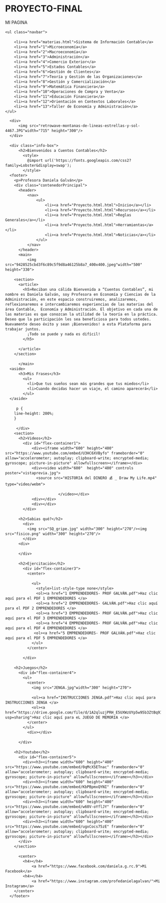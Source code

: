# PROYECTO-FINAL
MI PAGINA 
<!DOCTYPE html>
<html>
<head>
  <meta charset="UTF-8"/>
  <title>Mi primera página web</title>
  <link rel="stylesheet" type="text/CSS" href="estilo.css">
</head>
  <body>

<!-- Menú de navegación del sitio -->
    <ul class="navbar">

        <li><a href="materias.html">Sistema de Información Contable</a>
        <li><a href="1">Microeconomía</a>
        <li><a href="2">Macroeconomía</a>
        <li><a href="3">Administración</a>
        <li><a href="4">Comercio Exterior</a>
        <li><a href="5">Estados Contables</a>
        <li><a href="6">Gestión de Clientes</a>
        <li><a href="7">Teoría y Gestión de las Organizaciones</a>
        <li><a href="8">Gestión y Comercialización</a>
        <li><a href="9">Matemática Financiera</a>
        <li><a href="10">Operaciones de Compra y Venta</a>
        <li><a href="11">Educación Financiera</a>
        <li><a href="12">Orientación en Contextos Laborales</a>
        <li><a href="13">Taller de Economía y Administración</a>
    </ul>

<!-- Contenido principal -->
      <div>
          <img src="retrowave-montanas-de-lineas-estrellas-y-sol-4467.JPG"width="715" height="300"/>
      </div>

      <div class="info-box">
          <h2>Bienvenidos a Cuentos Contables</h2>
            <style>
              @import url('https://fonts.googleapis.com/css2?family=Lobster&display=swap');
            </style>
      <footer>
        <p>Profesora Daniela Galván</p>
        <div class="contenedorPrincipal">
          <header>
              <nav>
                  <ul>
                      <li><a href="Proyecto.html.html">Inicio</a></li>
                      <li><a href="Proyecto.html.html">Recursos</a></li>
                      <li><a href="Proyecto.html.html">Reglas Generales</a></li>
                      <li><a href="Proyecto.html.html">Herramientas</a></li>
                      <li><a href="Proyecto.html.html">Noticias</a></li>
                  </ul>
              </nav>
          </header>
          <main>
              <img src="9428525cbd3f6c89c5f9d8a46125b8a7_400x400.jpeg"width="500" height="330">
    
        <section>      
          <article>
            <h5>Reciban una cálida Bienvenida a “Cuentos Contables”, mi nombre es Daniela Galván, soy Profesora en Economía y Ciencias de la Administración, en este espacio construiremos, analizaremos, reflexionaremos e intercambiaremos experiencias de las materias del área Contable,  Economía y Administración. El objetivo en cada una de las materias es que conozcan la utilidad de la teoría en la práctica. Deseo que la participación les sea beneficiosa para todos ustedes. Nuevamente deseo éxito y sean ¡Bienvenidos! a esta Plataforma para trabajar juntos.
              ¡Todo se puede y nada es difícil!
            </h5>
     
          </article>      
        </section>
  
          </main>
      <aside>
          <h3>Mis Frases</h3>
            <ul>
              <li>Que tus sueños sean más grandes que tus miedos</li>
              <li>Cuando decidas hacer un viaje, el camino aparecerá</li>
            </ul>   
      </aside>
    
         p {
        line-height: 200%;
        }

         </div>
        <section>
          <h2>Videos</h2>
            <div id="flex-container1">
                <div><iframe width="600" height="400" src="https://www.youtube.com/embed/U3HC6XVByfo" frameborder="0" allow="accelerometer; autoplay; clipboard-write; encrypted-media; gyroscope; picture-in-picture" allowfullscreen></iframe></div>
                <div><video width="600"  height="400" controls poster="vistaprevia.jpg">
                  <source src="HISTORIA del DINERO 💰 _ Draw My Life.mp4" type="video/webm">
          
                            </video></div>
                <div></div>
                <div></div>
            </div>
  
          <h2>Sabias qué?</h2>
            <div> 
              <img src="SQ_gripe.jpg" width="300" height="270"/><img src="fisico.png" width="300" height="270"/>
            </div>
          <div>

          </div>
  
          <h2>Ejercitación</h2>
            <div id="flex-container3">
              <center>
             
                <ul>
                  <style>list-style-type none</style>
                  <ol><a href="1 EMPRENDEDORES- PROF GALVÁN.pdf">Haz clic aquí para el PDF 1 EMPRENDEDORES </a>
                  <ol><a href="2 EMPRENDEDORES- GALVÁN.pdf">Haz clic aquí para el PDF 2 EMPRENDEDORES </a>
                  <ol><a href="3 EMPRENDEDORES- PROF GALVÁN.pdf">Haz clic aquí para el PDF 3 EMPRENDEDORES </a>
                  <ol><a href="4 EMPRENDEDORES- PROF GALVÁN.pdf">Haz clic aquí para el PDF 4 EMPRENDEDORES </a>
                 <ol><a href="5 EMPRENDEDORES- PROF GALVÁN.pdf">Haz clic aquí para el PDF 5 EMPRENDEDORES </a>
                </ul>
              </center>
         
            </div>
  
        <h2>Juegos</h2>
          <div id="flex-container4">
            <ul>
              <center>
                <img src="JENGA.jpg"width="300" height="270">
              
                <ol><a href="INSTRUCCIONES JENGA.pdf">Haz clic aquí para INSTRUCCIONES JENGA </a>
                <ol><a href="https://drive.google.com/file/d/1A2qluzjPRH_E5UXWzUYp5w95b3ZtBq9I/view?usp=sharing">Haz clic aquí para eL JUEGO DE MEMORIA </a>
              </center>
            </ul>
              <div></div>
            
          </div>
  
        <h2>Youtube</h2>
          <div id="flex-container5">
            <div><h3><iframe width="600" height="400" src="https://www.youtube.com/embed/0qMcX5ETnac" frameborder="0" allow="accelerometer; autoplay; clipboard-write; encrypted-media; gyroscope; picture-in-picture" allowfullscreen></iframe></h3></div>
            <div><h3><iframe width="600" height="400" src="https://www.youtube.com/embed/KbPBpmxQYNI" frameborder="0" allow="accelerometer; autoplay; clipboard-write; encrypted-media; gyroscope; picture-in-picture" allowfullscreen></iframe></h3></div>
            <div><h3><iframe width="600" height="400" src="https://www.youtube.com/embed/w60V-oYflJY" frameborder="0" allow="accelerometer; autoplay; clipboard-write; encrypted-media; gyroscope; picture-in-picture" allowfullscreen></iframe></h3></div>
            <div><h3><iframe width="600" height="400" src="https://www.youtube.com/embed/ugxCocs75zE" frameborder="0" allow="accelerometer; autoplay; clipboard-write; encrypted-media; gyroscope; picture-in-picture" allowfullscreen></iframe></h3></div>
          </div>
        </section>

          <center>
            <h4></h4>
                <a href="https://www.facebook.com/daniela.g.rc.9">Mi Facebook</a>
            <h4></h4>
                <a href="https://www.instagram.com/profedanielagalvan/">Mi Instagram</a>
        </center>
      </footer>

</body>
</html>

